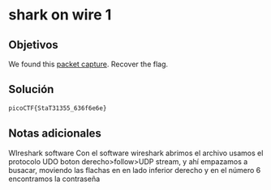 # shark on wire 1

## Objetivos

We found this [packet capture](https://jupiter.challenges.picoctf.org/static/483e50268fe7e015c49caf51a69063d0/capture.pcap). Recover the flag.

## Solución 
```bash
picoCTF{StaT31355_636f6e6e}
```

## Notas adicionales 
WIreshark software
Con el software wireshark abrimos el archivo usamos el protocolo UDO boton derecho>follow>UDP stream, y ahí empazamos a busacar, moviendo las flachas en en lado inferior derecho y en el número 6 encontramos la contraseña 
